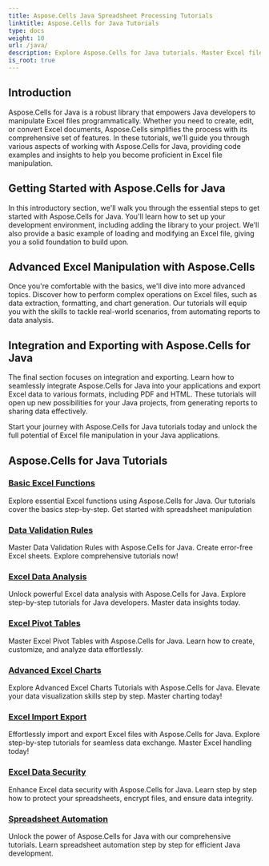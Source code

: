 ```yaml
---
title: Aspose.Cells Java Spreadsheet Processing Tutorials
linktitle: Aspose.Cells for Java Tutorials
type: docs
weight: 10
url: /java/
description: Explore Aspose.Cells for Java tutorials. Master Excel file manipulation with code examples. Enhance your Java skills today!
is_root: true
---
```


## Introduction

Aspose.Cells for Java is a robust library that empowers Java developers to manipulate Excel files programmatically. Whether you need to create, edit, or convert Excel documents, Aspose.Cells simplifies the process with its comprehensive set of features. In these tutorials, we'll guide you through various aspects of working with Aspose.Cells for Java, providing code examples and insights to help you become proficient in Excel file manipulation.

## Getting Started with Aspose.Cells for Java

In this introductory section, we'll walk you through the essential steps to get started with Aspose.Cells for Java. You'll learn how to set up your development environment, including adding the library to your project. We'll also provide a basic example of loading and modifying an Excel file, giving you a solid foundation to build upon.

## Advanced Excel Manipulation with Aspose.Cells

Once you're comfortable with the basics, we'll dive into more advanced topics. Discover how to perform complex operations on Excel files, such as data extraction, formatting, and chart generation. Our tutorials will equip you with the skills to tackle real-world scenarios, from automating reports to data analysis.

## Integration and Exporting with Aspose.Cells for Java

The final section focuses on integration and exporting. Learn how to seamlessly integrate Aspose.Cells for Java into your applications and export Excel data to various formats, including PDF and HTML. These tutorials will open up new possibilities for your Java projects, from generating reports to sharing data effectively.

Start your journey with Aspose.Cells for Java tutorials today and unlock the full potential of Excel file manipulation in your Java applications.

## Aspose.Cells for Java Tutorials

### [Basic Excel Functions](./basic-excel-functions/)
Explore essential Excel functions using Aspose.Cells for Java. Our tutorials cover the basics step-by-step. Get started with spreadsheet manipulation
### [Data Validation Rules](./data-validation-rules/)
Master Data Validation Rules with Aspose.Cells for Java. Create error-free Excel sheets. Explore comprehensive tutorials now!
### [Excel Data Analysis](./excel-data-analysis/)
Unlock powerful Excel data analysis with Aspose.Cells for Java. Explore step-by-step tutorials for Java developers. Master data insights today. 
### [Excel Pivot Tables](./excel-pivot-tables/)
Master Excel Pivot Tables with Aspose.Cells for Java. Learn how to create, customize, and analyze data effortlessly.
### [Advanced Excel Charts](./advanced-excel-charts/)
Explore Advanced Excel Charts Tutorials with Aspose.Cells for Java. Elevate your data visualization skills step by step. Master charting today!
### [Excel Import Export](./excel-import-export/)
Effortlessly import and export Excel files with Aspose.Cells for Java. Explore step-by-step tutorials for seamless data exchange. Master Excel handling today!
### [Excel Data Security](./excel-data-security/)
Enhance Excel data security with Aspose.Cells for Java. Learn step by step how to protect your spreadsheets, encrypt files, and ensure data integrity.
### [Spreadsheet Automation](./spreadsheet-automation/)
Unlock the power of Aspose.Cells for Java with our comprehensive tutorials. Learn spreadsheet automation step by step for efficient Java development.